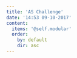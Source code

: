 ```yaml
---
title: 'AS Challenge'
date: '14:53 09-10-2017'
content:
  items: '@self.modular'
  order:
    by: default
    dir: asc
---
```

